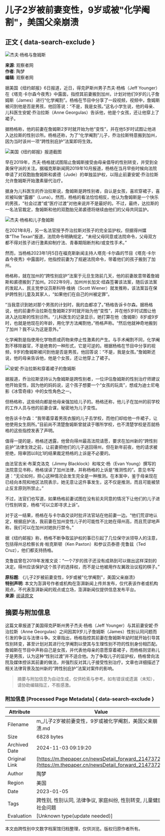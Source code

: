 # 儿子2岁被前妻变性，9岁或被"化学阉割"，美国父亲崩溃

## 正文 { data-search-exclude }


![杰夫·杨格与詹姆斯](https://image.thepaper.cn/publish/interaction/image/4/528/321.jpg)

**来源**: 观察者网  
**作者**: 陶梦  
**编辑**: 观察者网  

据美国《纽约邮报》6日报道，近日，得克萨斯州男子杰夫·杨格（Jeff Younger）在《塔克·卡尔森今夜秀》中露面，指控其前妻搬到加州，计划对他们9岁的儿子詹姆斯（James）进行“化学阉割”。杨格在节目中分享了一段视频，视频中，詹姆斯被问到他是否是男孩，他回答说：“不是，我是女孩。”这名小学生说，他的母亲、儿科医生安妮·乔治拉斯（Anne Georgulas）告诉他，他是个女孩，还让他穿上了裙子。

据杨格称，他的前妻在詹姆斯2岁时就开始为他“变性”，并在他5岁时试图让他进入达拉斯的性别诊所。杨格还称，为了“化学阉割”儿子，乔治拉斯特意搬到加州，因为当时该州一项“跨性别庇护”法案即将生效。

![美国《纽约邮报》报道截图](https://imagepphcloud.thepaper.cn/pph/image/233/25/40.jpg)

早在2019年，杰夫·杨格就试图阻止詹姆斯接受由母亲倡导的性别转变，并受到全美保守派的关注。据福克斯新闻网2019年10月报道，杨格在当月早些时候向法院申请了对双胞胎詹姆斯和裘德（Jude）的单独监护权，以阻止前妻安妮·乔治拉斯允许詹姆斯开始激素替代治疗。

据身为儿科医生的乔治拉斯说，詹姆斯是跨性别者，自认是女孩，喜欢穿裙子，喜欢被叫做“露娜”（Luna）。然而，杨格的看法恰恰相反，他认为詹姆斯是一个快乐的男孩，“社会过渡”或“医疗过渡”对他来说并不是最好的。不过，最终，达拉斯的一名法官裁定，詹姆斯和他的双胞胎兄弟裘德将继续由他们的父母共同监护。

![杰夫·杨格和儿子詹姆斯](https://imagepphcloud.thepaper.cn/pph/image/233/25/41.jpg)

在2021年8月，另一名法官授予乔治拉斯对孩子的完全监护权。但据得州媒体“The Texan”报道，法院命令明确规定，“未经父母同意或法院命令，父母双方都不得对孩子进行激素抑制疗法、青春期阻断剂和/或变性手术。”

然而，当杨格2023年1月5日在福克斯新闻主持人塔克·卡尔森的节目《塔克·卡尔森今夜秀》中露面时，他指控前妻为了规避法院命令，带着他们的孩子搬到了加州。

杨格称，就在加州的“跨性别庇护”法案于元旦生效前几天，他的前妻故意带着詹姆斯和裘德搬到了加州。2022年9月，加州州长加文·纽森签署该法案，随后该法案的发起人、民主党参议员斯科特·维纳（Scott Wiener）就发推称，该法案旨在保护跨性别儿童及其家人，“如果他们在自己的州被定罪”。

“当我意识到她对那个男孩的计划时，我的血都凉了。”杨格告诉卡尔森。据杨格说，他的前妻乔治拉斯在詹姆斯2岁时就开始为他“变性”，并在他5岁时试图让他进入达拉斯的性别诊所。“儿科医生的记录显示，她打算在他（詹姆斯）8岁或9岁时，也就是他现在的年龄，用化学方法阉割他，”杨格声称。“然后他就神奇地搬到了加州？我不认为这是意外。”

化学阉割是指使用化学物质或药物来停止性激素的产生。与手术阉割不同，化学阉割不移除器官，不是绝育的一种形式，它是可逆的。根据杨格在节目中分享的视频，9岁的詹姆斯被问到他是否是男孩，他回答说：“不是，我是女孩。”詹姆斯还说，他的母亲告诉他，他是个女孩，还让他穿上了裙子。

![安妮·乔治拉斯和穿着裙子的詹姆斯](https://imagepphcloud.thepaper.cn/pph/image/233/25/42.jpg)

据报道，乔治拉斯坚持认为詹姆斯是跨性别者，一位评估詹姆斯的性别治疗师建议他开始变性，因为他的妈妈说，这个孩子想要一个“女孩的玩具”，想成为迪士尼电影《冰雪奇缘》中的女性角色之一。

但杨格称，这些倾向都是他母亲强加给儿子的。杨格还称，他儿子在加州的前学校的工作人员与他的前妻合谋，秘密地为儿子变性。

他告诉卡尔森：“我带着穿着男孩衣服的儿子去学校，而他们却给他一件裙子，让他使用女生厕所。”目前尚不清楚詹姆斯曾就读于哪所学校，也不清楚学校是否就杨格的这些指控发表了声明。

值得一提的是，杨格还透露，他曾向得州最高法院请愿，要求在加州新的“跨性别庇护”法律生效之前，让前妻把他们的儿子送回得州，但在新年前夜，他的请求被拒绝，陪审团以8比1的结果裁定杨格的上诉是不必要的。

由法官吉米·布莱克洛克（Jimmy Blacklock）和埃文·杨（Evan Young）撰写的法院意见书称，杨格误读了加州法律，并称杨格的上诉是“推测性的”。意见书写道：“无论如何，担心这种情况会发生完全是一种推测。在本案中，鉴于母亲现在已经向本院和地区法院表示，她无意让这件事发生，这不仅是推测，而且可能被禁止反言原则所禁止。”

不过，法官们也写道，如果杨格前妻试图在没有前夫同意的情况下让他们的儿子进行性别转变，杨格“可以立即寻求上诉”。

对于这一结果，杨格在与卡尔森交谈时批评法官站在他前妻一边。“他们荒谬地认定，根据庇护法，我前妻在加州变性儿子的可能性不比她在得州高，而且荒谬地声称，我们可以在加州对她执行禁令。”

据《纽约邮报》称，杨格不断争取监护权的事已引起了几位保守派领导人的注意，包括得州总检察长肯·帕克斯顿（Ken Paxton）和参议员泰德·克鲁兹（Ted Cruz），他们都支持扬格。

克鲁兹曾在2019年发推文说：“一个7岁的孩子还没有成熟到可以做出这样深刻的决定。得州应该保护这个孩子的选择权，而不是让他被用作左翼政治议程的棋子。”

**原标题**: 《儿子2岁被前妻变性，9岁或被"化学阉割"，美国父亲崩溃》  
**特别声明**: 本文为澎湃号作者或机构在澎湃新闻上传并发布，仅代表该作者或机构观点，不代表澎湃新闻的观点或立场，澎湃新闻仅提供信息发布平台。  
**来源**: [阅读原文](http://mp.weixin.qq.com/s?__biz=MjM5MjA4MjA4MA==&mid=2655067235&idx=8&sn=951b3d37367c7bdb11ed9a8bc76225eb&chksm=bd1e0dac8a6984bafd40dc30f7dc81362ab556dee0900c38a0ba4c8bd8df8ca46c98a3322864&scene=27#wechat_redirect)
<!-- tcd_original_link https://m.thepaper.cn/newsDetail_forward_21473723 -->
## 摘要与附加信息

<!-- tcd_abstract -->
这篇文章报道了美国得克萨斯州男子杰夫·杨格（Jeff Younger）与其前妻安妮·乔治拉斯（Anne Georgulas）之间因其9岁儿子詹姆斯（James）性别认同问题而引发的争议与法律斗争。文章指出，杨格指控其前妻在詹姆斯年幼时就开始引导其性别转变，甚至计划对其进行化学阉割以使其与生理性别不符的性别身份相匹配。詹姆斯在节目中声称自己是女孩，并代表他母亲的意愿穿着裙子，而杨格则坚称儿子是男孩，认为这种“性别过渡”并不适合他。为了争取儿子的监护权，杨格曾向法院及媒体控诉其前妻的做法，并强烈反对其儿子接受性别治疗。文章也详细描述了相关法律背景及加州新的“跨性别庇护”法案对案件的影响。
<!-- tcd_abstract_end -->

> 摘要与附加信息为自动生成，仅供检索与参考。如有错误或遗漏（未知），请协助编辑指正，不胜感激。

### 附加信息 [Processed Page Metadata] { data-search-exclude }

| Attribute       | Value                                  |
|-----------------|----------------------------------------|
| Filename        | m_儿子2岁被前妻变性，9岁或被化学阉割，美国父亲崩溃.md                             |
| Size            | 6828 bytes                           |
| Archived Date   | 2024-11-03 09:19:20                             |
| Original Link   | [https://m.thepaper.cn/newsDetail_forward_21473723](https://m.thepaper.cn/newsDetail_forward_21473723)                       |
| Author          | 陶梦                               |
| Region          | 美国                               |
| Date            | 2023-01-05                                 |
| Tags            | 跨性别, 性别认同, 法律争议, 家庭纠纷, 性别转变, 儿童健康, 社会问题                                 |
| Evaluation            | [Unknown type(update needed)]                                 |
<!-- tcd_table_end -->

本文由跨性别中文数字档案馆归档整理，仅供浏览。版权归原作者所有。
